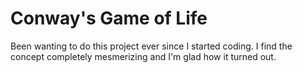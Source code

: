 # Conway's Game of Life

Been wanting to do this project ever since I started coding. I find the concept completely mesmerizing and I'm glad how it turned out.